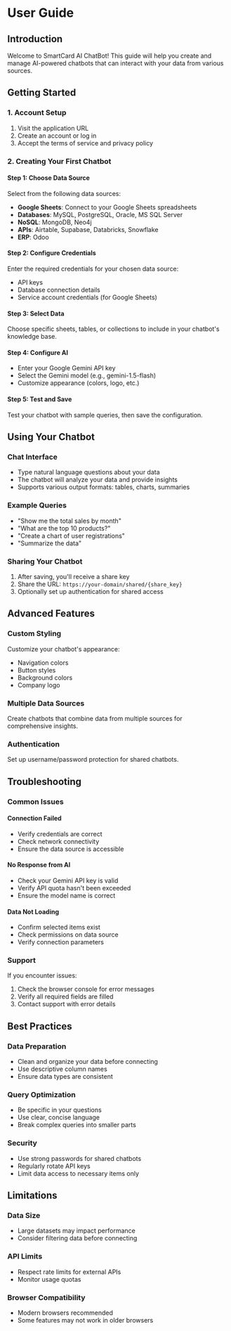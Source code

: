 # User Guide

## Introduction
Welcome to SmartCard AI ChatBot! This guide will help you create and manage AI-powered chatbots that can interact with your data from various sources.

## Getting Started

### 1. Account Setup
1. Visit the application URL
2. Create an account or log in
3. Accept the terms of service and privacy policy

### 2. Creating Your First Chatbot

#### Step 1: Choose Data Source
Select from the following data sources:
- **Google Sheets**: Connect to your Google Sheets spreadsheets
- **Databases**: MySQL, PostgreSQL, Oracle, MS SQL Server
- **NoSQL**: MongoDB, Neo4j
- **APIs**: Airtable, Supabase, Databricks, Snowflake
- **ERP**: Odoo

#### Step 2: Configure Credentials
Enter the required credentials for your chosen data source:
- API keys
- Database connection details
- Service account credentials (for Google Sheets)

#### Step 3: Select Data
Choose specific sheets, tables, or collections to include in your chatbot's knowledge base.

#### Step 4: Configure AI
- Enter your Google Gemini API key
- Select the Gemini model (e.g., gemini-1.5-flash)
- Customize appearance (colors, logo, etc.)

#### Step 5: Test and Save
Test your chatbot with sample queries, then save the configuration.

## Using Your Chatbot

### Chat Interface
- Type natural language questions about your data
- The chatbot will analyze your data and provide insights
- Supports various output formats: tables, charts, summaries

### Example Queries
- "Show me the total sales by month"
- "What are the top 10 products?"
- "Create a chart of user registrations"
- "Summarize the data"

### Sharing Your Chatbot
1. After saving, you'll receive a share key
2. Share the URL: `https://your-domain/shared/{share_key}`
3. Optionally set up authentication for shared access

## Advanced Features

### Custom Styling
Customize your chatbot's appearance:
- Navigation colors
- Button styles
- Background colors
- Company logo

### Multiple Data Sources
Create chatbots that combine data from multiple sources for comprehensive insights.

### Authentication
Set up username/password protection for shared chatbots.

## Troubleshooting

### Common Issues

#### Connection Failed
- Verify credentials are correct
- Check network connectivity
- Ensure the data source is accessible

#### No Response from AI
- Check your Gemini API key is valid
- Verify API quota hasn't been exceeded
- Ensure the model name is correct

#### Data Not Loading
- Confirm selected items exist
- Check permissions on data source
- Verify connection parameters

### Support
If you encounter issues:
1. Check the browser console for error messages
2. Verify all required fields are filled
3. Contact support with error details

## Best Practices

### Data Preparation
- Clean and organize your data before connecting
- Use descriptive column names
- Ensure data types are consistent

### Query Optimization
- Be specific in your questions
- Use clear, concise language
- Break complex queries into smaller parts

### Security
- Use strong passwords for shared chatbots
- Regularly rotate API keys
- Limit data access to necessary items only

## Limitations

### Data Size
- Large datasets may impact performance
- Consider filtering data before connecting

### API Limits
- Respect rate limits for external APIs
- Monitor usage quotas

### Browser Compatibility
- Modern browsers recommended
- Some features may not work in older browsers
